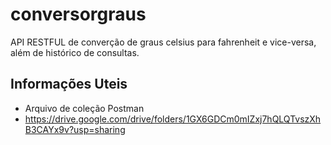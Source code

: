# conversorgraus
API RESTFUL de converção de graus celsius para fahrenheit e vice-versa, além de histórico de consultas.
## Informações Uteis
- Arquivo de coleção Postman
 - https://drive.google.com/drive/folders/1GX6GDCm0mIZxj7hQLQTvszXhB3CAYx9v?usp=sharing
